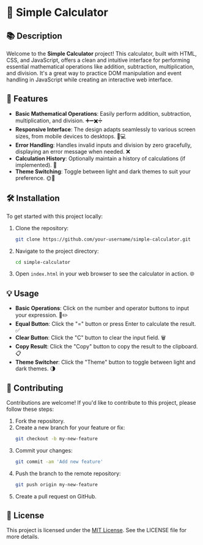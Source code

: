 # 🧮 Simple Calculator

## 📚 Description

Welcome to the **Simple Calculator** project! This calculator, built with HTML, CSS, and JavaScript, offers a clean and intuitive interface for performing essential mathematical operations like addition, subtraction, multiplication, and division. It's a great way to practice DOM manipulation and event handling in JavaScript while creating an interactive web interface.

## 🚀 Features

- **Basic Mathematical Operations**: Easily perform addition, subtraction, multiplication, and division. ➕➖✖️➗
- **Responsive Interface**: The design adapts seamlessly to various screen sizes, from mobile devices to desktops. 📱💻
- **Error Handling**: Handles invalid inputs and division by zero gracefully, displaying an error message when needed. ❌
- **Calculation History**: Optionally maintain a history of calculations (if implemented). 📜
- **Theme Switching**: Toggle between light and dark themes to suit your preference. 🌞🌙

## 🛠️ Installation

To get started with this project locally:

1. Clone the repository:
    ```bash
    git clone https://github.com/your-username/simple-calculator.git
    ```

2. Navigate to the project directory:
    ```bash
    cd simple-calculator
    ```

3. Open `index.html` in your web browser to see the calculator in action. 🌐

## 💡 Usage

- **Basic Operations**: Click on the number and operator buttons to input your expression. 🔢✏️
- **Equal Button**: Click the "=" button or press Enter to calculate the result. ✅
- **Clear Button**: Click the "C" button to clear the input field. 🗑️
- **Copy Result**: Click the "Copy" button to copy the result to the clipboard. 📋
- **Theme Switcher**: Click the "Theme" button to toggle between light and dark themes. 🌗

## 🤝 Contributing

Contributions are welcome! If you'd like to contribute to this project, please follow these steps:

1. Fork the repository.
2. Create a new branch for your feature or fix:
    ```bash
    git checkout -b my-new-feature
    ```
3. Commit your changes:
    ```bash
    git commit -am 'Add new feature'
    ```
4. Push the branch to the remote repository:
    ```bash
    git push origin my-new-feature
    ```
5. Create a pull request on GitHub.

## 📜 License

This project is licensed under the [MIT License](LICENSE). See the LICENSE file for more details.

